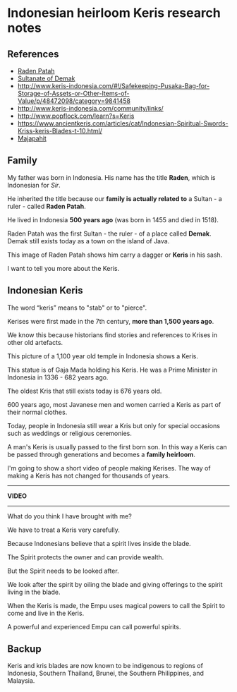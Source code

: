# Indonesian heirloom Keris research notes

## References
* [Raden Patah](https://en.wikipedia.org/wiki/Raden_Patah)
* [Sultanate of Demak](https://en.wikipedia.org/wiki/Demak_Sultanate)
* http://www.keris-indonesia.com/#!/Safekeeping-Pusaka-Bag-for-Storage-of-Assets-or-Other-Items-of-Value/p/48472098/category=9841458
* http://www.keris-indonesia.com/community/links/
* http://www.popflock.com/learn?s=Keris
* https://www.ancientkeris.com/articles/cat/Indonesian-Spiritual-Swords-Kriss-keris-Blades-t-10.html/
* [Majapahit](http://www.wikiwand.com/en/Majapahit)

## Family
My father was born in Indonesia. His name has the title **Raden**, which is Indonesian for *Sir*.

He inherited the title because our **family is actually related to** a Sultan - a ruler - called **Raden Patah**.

He lived in Indonesia **500 years ago** (was born in 1455 and died in 1518).

Raden Patah was the first Sultan - the ruler - of a place called **Demak**. Demak still exists today as a town on the island of Java.

This image of Raden Patah shows him carry a dagger or **Keris** in his sash.

I want to tell you more about the Keris.

## Indonesian Keris
The word “keris” means to "stab" or to "pierce".

Kerises were first made in the 7th century, **more than 1,500 years ago**.

We know this because historians find stories and references to Krises in other old artefacts.

This picture of a 1,100 year old temple in Indonesia shows a Keris.

This statue is of Gaja Mada holding his Keris. He was a Prime Minister in Indonesia in 1336 - 682 years ago.

The oldest Kris that still exists today is 676 years old.

600 years ago, most Javanese men and women carried a Keris as part of their normal clothes.

Today, people in Indonesia still wear a Kris but only for special occasions such as weddings or religious ceremonies.

A man's Keris is usually passed to the first born son. In this way a Keris can be passed through generations and becomes a **family heirloom**.

I'm going to show a short video of people making Kerises. The way of making a Keris has not changed for thousands of years.

---
**VIDEO**

---

What do you think I have brought with me?

We have to treat a Keris very carefully.

Because Indonesians believe that a spirit lives inside the blade.

The Spirit protects the owner and can provide wealth.

But the Spirit needs to be looked after.

We look after the spirit by oiling the blade and giving offerings to the spirit living in the blade.

When the Keris is made, the Empu uses magical powers to call the Spirit to come and live in the Keris.

A powerful and experienced Empu can call powerful spirits.

## Backup
Keris and kris blades are now known to be indigenous to regions of Indonesia, Southern Thailand, Brunei, the Southern Philippines, and Malaysia.
